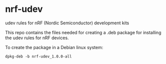 

# nrf-udev

udev rules for nRF (Nordic Semiconductor) development kits


This repo contains the files needed for creating a .deb package for installing the udev rules for nRF devices.


To create the package in a Debian linux system:

```
dpkg-deb -b nrf-udev_1.0.0-all
```
